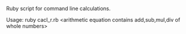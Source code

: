 Ruby script for command line calculations. 

Usage:
ruby cacl_r.rb <arithmetic equation contains add,sub,mul,div of whole numbers>